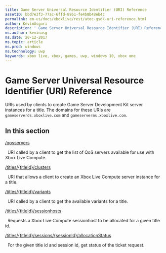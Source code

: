 ```yaml
---
title: Game Server Universal Resource Identifier (URI) Reference
assetID: bbd7e3f3-77ac-6ffd-8951-fe4b8b48eb4c
permalink: en-us/docs/xboxlive/rest/atoc-gsdk-uri-reference.html
author: KevinAsgari
description: ' Game Server Universal Resource Identifier (URI) Reference'
ms.author: kevinasg
ms.date: 20-12-2017
ms.topic: article
ms.prod: windows
ms.technology: uwp
keywords: xbox live, xbox, games, uwp, windows 10, xbox one
---
```



# Game Server Universal Resource Identifier (URI) Reference
URIs used by clients to create Game Server Development Kit server instances for a title. 
The domains for these URIs are `gameserverds.xboxlive.com` and `gameserverms.xboxlive.com`.
 
<a id="ID4EY"></a>

 
## In this section

[/qosservers](uri-qosservers.md)

&nbsp;&nbsp;URI called by a client to get the list of QoS servers available for use with Xbox Live Compute.

[/titles/{titleId}/clusters](uri-titlestitleidclusters.md)

&nbsp;&nbsp;URI that allows a client to create an Xbox Live Compute server instance for a title.

[/titles/{titleId}/variants](uri-titlestitleidvariants.md)

&nbsp;&nbsp;URI called by a client to get the available variants for a title.

[/titles/{titleId}/sessionhosts](uri-titlestitleidsessionhosts.md)

&nbsp;&nbsp;Requests a Xbox Live Compute sessionhost to be allocated for a given title id.

[/titles/{titleId}/sessions/{sessionId}/allocationStatus](uri-titlestitleidsessionssessionidallocationstatus.md)

&nbsp;&nbsp;For the given title id and session id, get status of the ticket request.
 